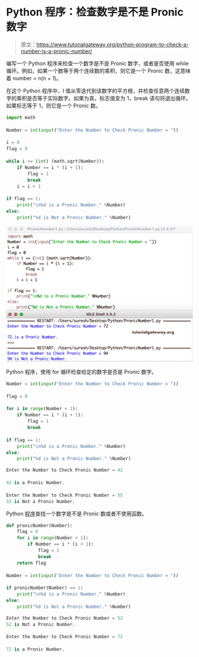 # Python 程序：检查数字是不是 Pronic 数字

> 原文：<https://www.tutorialgateway.org/python-program-to-check-a-number-is-a-pronic-number/>

编写一个 Python 程序来检查一个数字是不是 Pronic 数字，或者是否使用 while 循环。例如，如果一个数等于两个连续数的乘积，则它是一个 Pronic 数，这意味着 number = n(n + 1)。

在这个 Python 程序中，I 值从零迭代到该数字的平方根，并检查任意两个连续数字的乘积是否等于实际数字。如果为真，标志值变为 1，break 语句将退出循环。如果标志等于 1，则它是一个 Pronic 数。

```py
import math

Number = int(input("Enter the Number to Check Pronic Number = "))

i = 0
flag = 0

while i <= (int) (math.sqrt(Number)):
    if Number == i * (i + 1):
        flag = 1
        break
    i = i + 1

if flag == 1:
    print("\n%d is a Pronic Number." %Number)
else:
    print("%d is Not a Pronic Number." %Number)
```

![Python Program to Check a Number is a Pronic Number](img/e96c92a6cbcd00ebecfd24782cfb3a4c.png)

Python 程序，使用 for 循环检查给定的数字是否是 Pronic 数字。

```py
Number = int(input("Enter the Number to Check Pronic Number = "))

flag = 0

for i in range(Number + 1):
    if Number == i * (i + 1):
        flag = 1
        break

if flag == 1:
    print("\n%d is a Pronic Number." %Number)
else:
    print("%d is Not a Pronic Number." %Number)
```

```py
Enter the Number to Check Pronic Number = 42

42 is a Pronic Number.

Enter the Number to Check Pronic Number = 55
55 is Not a Pronic Number.
```

Python [程序](https://www.tutorialgateway.org/python-programming-examples/)查找一个数字是不是 Pronic 数或者不使用函数。

```py
def pronicNumber(Number):
    flag = 0
    for i in range(Number + 1):
        if Number == i * (i + 1):
            flag = 1
            break
    return flag

Number = int(input("Enter the Number to Check Pronic Number = "))

if pronicNumber(Number) == 1:
    print("\n%d is a Pronic Number." %Number)
else:
    print("%d is Not a Pronic Number." %Number)

```

```py
Enter the Number to Check Pronic Number = 52
52 is Not a Pronic Number.

Enter the Number to Check Pronic Number = 72

72 is a Pronic Number.
```